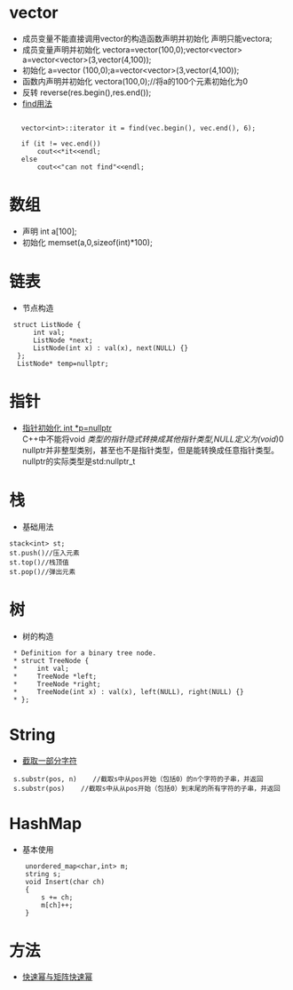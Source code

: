 # vector 
- 成员变量不能直接调用vector的构造函数声明并初始化 声明只能vector<int>a;
- 成员变量声明并初始化 vector<int>a=vector<int>(100,0);vector<vector<int>> a=vector<vector<int>>(3,vector<int>(4,100));
- 初始化 a=vector<int> (100,0);a=vector<vector<int>>(3,vector<int>(4,100));
- 函数内声明并初始化 vector<int>a(100,0);//将a的100个元素初始化为0 
- 反转 reverse(res.begin(),res.end());  
- [find用法](https://blog.csdn.net/huangyimin/article/details/6133650)
 ```
 
    vector<int>::iterator it = find(vec.begin(), vec.end(), 6);
 
    if (it != vec.end())
        cout<<*it<<endl;
    else
        cout<<"can not find"<<endl;

 ```
# 数组
- 声明 int a[100];
- 初始化 memset(a,0,sizeof(int)*100);
# 链表
- 节点构造  
```
 struct ListNode {  
      int val;  
      ListNode *next;
      ListNode(int x) : val(x), next(NULL) {}
  };
  ListNode* temp=nullptr; 
```
# 指针
- [指针初始化 int *p=nullptr](https://zhuanlan.zhihu.com/p/79883965)  
    C++中不能将void *类型的指针隐式转换成其他指针类型,NULL定义为(void*)0  
    nullptr并非整型类别，甚至也不是指针类型，但是能转换成任意指针类型。nullptr的实际类型是std:nullptr_t
# 栈
- 基础用法
```
stack<int> st;
st.push()//压入元素
st.top()//栈顶值
st.pop()//弹出元素

```
# 树
- 树的构造
```
 * Definition for a binary tree node.
 * struct TreeNode {
 *     int val;
 *     TreeNode *left;
 *     TreeNode *right;
 *     TreeNode(int x) : val(x), left(NULL), right(NULL) {}
 * };
```
# String
- [截取一部分字符](https://blog.csdn.net/ezhou_liukai/article/details/13779091)
```
 s.substr(pos, n)    //截取s中从pos开始（包括0）的n个字符的子串，并返回
 s.substr(pos)    //截取s中从从pos开始（包括0）到末尾的所有字符的子串，并返回
 ```
# HashMap
- 基本使用
```
    unordered_map<char,int> m;
    string s;
    void Insert(char ch)
    {
        s += ch;
        m[ch]++;
    }
```
# 方法
- [快速幂与矩阵快速幂](https://blog.csdn.net/FlushHip/article/details/80068888)
